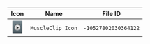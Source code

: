 | Icon | Name | File ID |
| ---  | ---  | ---     |
| ![](MuscleClip%20Icon.png) | `MuscleClip Icon` | `-10527802030364122` |
